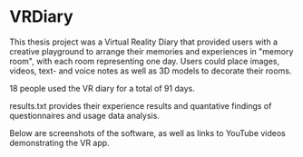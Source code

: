 # VRDiary

This thesis project was a Virtual Reality Diary that provided users with a creative playground to arrange their memories and experiences in "memory room", with each room representing one day. Users could place images, videos, text- and voice notes as well as 3D models to decorate their rooms.

18 people used the VR diary for a total of 91 days.

results.txt provides their experience results and quantative findings of questionnaires and usage data analysis.

Below are screenshots of the software, as well as links to YouTube videos demonstrating the VR app.
